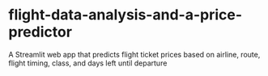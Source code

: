 # flight-data-analysis-and-a-price-predictor
A Streamlit web app that predicts flight ticket prices based on airline, route, flight timing, class, and days left until departure
